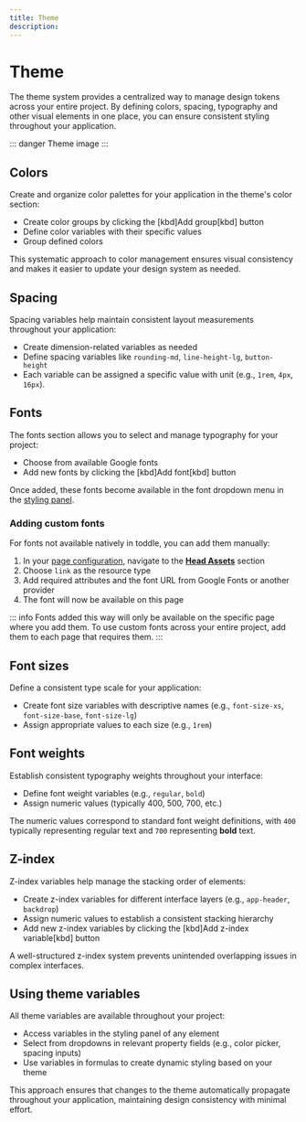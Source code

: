 ```yaml
---
title: Theme
description:
---
```


# Theme
The theme system provides a centralized way to manage design tokens across your entire project. By defining colors, spacing, typography and other visual elements in one place, you can ensure consistent styling throughout your application.

::: danger
Theme image
:::

## Colors
Create and organize color palettes for your application in the theme's color section:
- Create color groups by clicking the [kbd]Add group[kbd] button
- Define color variables with their specific values
- Group defined colors

This systematic approach to color management ensures visual consistency and makes it easier to update your design system as needed.

## Spacing
Spacing variables help maintain consistent layout measurements throughout your application:
- Create dimension-related variables as needed
- Define spacing variables like `rounding-md`, `line-height-lg`, `button-height`
- Each variable can be assigned a specific value with unit (e.g., `1rem`, `4px`, `16px`).

## Fonts
The fonts section allows you to select and manage typography for your project:
- Choose from available Google fonts
- Add new fonts by clicking the [kbd]Add font[kbd] button

Once added, these fonts become available in the font dropdown menu in the [styling panel](/the-editor/element-panel#styling-tab).

### Adding custom fonts
For fonts not available natively in toddle, you can add them manually:
1. In your [page configuration](/building-blocks/pages), navigate to the [**Head Assets**](/building-blocks/pages#head-assets) section
2. Choose `link` as the resource type
3. Add required attributes and the font URL from Google Fonts or another provider
4. The font will now be available on this page

::: info
Fonts added this way will only be available on the specific page where you add them. To use custom fonts across your entire project, add them to each page that requires them.
:::

## Font sizes
Define a consistent type scale for your application:
- Create font size variables with descriptive names (e.g., `font-size-xs`, `font-size-base`, `font-size-lg`)
- Assign appropriate values to each size (e.g., `1rem`)

## Font weights
Establish consistent typography weights throughout your interface:
- Define font weight variables (e.g., `regular`, `bold`)
- Assign numeric values (typically 400, 500, 700, etc.)

The numeric values correspond to standard font weight definitions, with `400` typically representing regular text and `700` representing **bold** text.

## Z-index
Z-index variables help manage the stacking order of elements:
- Create z-index variables for different interface layers (e.g., `app-header`, `backdrop`)
- Assign numeric values to establish a consistent stacking hierarchy
- Add new z-index variables by clicking the [kbd]Add z-index variable[kbd] button

A well-structured z-index system prevents unintended overlapping issues in complex interfaces.

## Using theme variables
All theme variables are available throughout your project:
- Access variables in the styling panel of any element
- Select from dropdowns in relevant property fields (e.g., color picker, spacing inputs)
- Use variables in formulas to create dynamic styling based on your theme

This approach ensures that changes to the theme automatically propagate throughout your application, maintaining design consistency with minimal effort.